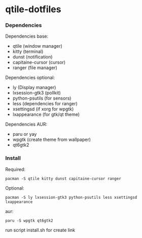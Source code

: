 # qtile-dotfiles
### Dependencies

Dependencies base:
- qtile (window manager)
- kitty (terminal)
- dunst (notification)
- capitaine-cursor (cursor)
- ranger (file manager)

Dependencies optional:
- ly (Display manager)
- lxsession-gtk3 (pollkit)
- python-psutils (for sensors)
- less (dependencies for ranger)
- xsettingsd (if xorg for wpgtk)
- lxappearance (for gtk/qt theme)

Dependencies AUR:
- paru or yay
- wpgtk (create theme from wallpaper)
- qt6gtk2

### Install 

Required:
```
pacman -S qtile kitty dunst capitaine-cursor ranger
```
Optional:
```
pacman -S ly lxsession-gtk3 python-psutils less xsettingsd lxappearance
```
aur:
```
paru -S wpgtk qt6gtk2
```

run script install.sh for create link
